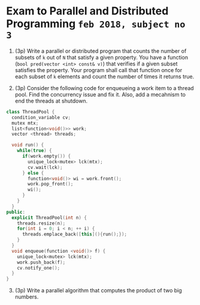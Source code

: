 # Exam to Parallel and Distributed Programming `feb 2018, subject no 3`

1. (3p) Write a parallel or distributed program that counts the number of subsets of `k` out of `N`
that satisfy a given property. You have a function (`bool pred(vector <int> const& v)`) that
verifies if a given subset satisfies the property. Your program shall call that function once for
each subset of `k` elements and count the number of times it returns true.

2. (3p) Consider the following code for enqueueing a work item to a thread pool. Find the
concurrency issue and fix it. Also, add a mecahnism to end the threads at shutdown.

```cpp
class ThreadPool {
  condition_variable cv;
  mutex mtx;
  list<function<void()>> work;
  vector <thread> threads;

  void run() {
    while(true) {
      if(work.empty()) {
        unique_lock<mutex> lck(mtx);
        cv.wait(lck);
      } else {
        function<void()> wi = work.front();
        work.pop_front();
        wi();
      }
    }
  }
public:
  explicit ThreadPool(int n) {
    threads.resize(n);
    for(int i = 0; i < n; ++ i) {
      threads.emplace_back([this](){run();});
    }
  }
  void enqueue(function <void()> f) {
    unique_lock<mutex> lck(mtx);
    work.push_back(f);
    cv.notify_one();
  }
}
```

3. (3p) Write a parallel algorithm that computes the product of two big numbers.



